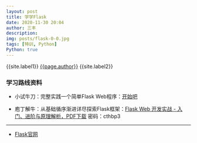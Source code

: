 ```yaml
---
layout: post
title: 学学Flask
date: 2020-11-30 20:04
author: 三丰
description:
img: posts/flask-0-0.jpg
tags: [特训, Python]
Python: true
---
```

{{site.label1}} <a href="/about">{{page.author}}</a> {{site.label2}}

### 学习路线资料

- 小试牛刀：完整实践一个简单Flask Web程序：[开始吧](https://read.helloflask.com)

- 庖丁解牛：从基础循序渐进详尽探索Flask框架：[Flask Web 开发实战 - 入门、进阶与原理解析，PDF下载](https://share.weiyun.com/5h4ce8wG) 密码：cthbp3


***
- [Flask官网](https://flask.palletsprojects.com/en/1.1.x/)
